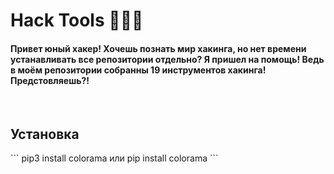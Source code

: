 # Hack Tools 🔹🐍🔹
<h4>Привет юный хакер! Хочешь познать мир хакинга, но нет времени устанавливать все репозитории отдельно? Я пришел на помощь! Ведь в моём репозитории собранны 19 инструментов хакинга! Предстовляешь?!</h4>
<br>
<h2>Установка</h2>
```
pip3 install colorama или pip install colorama
```
